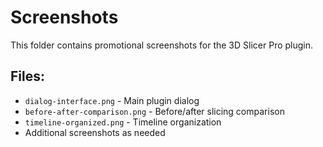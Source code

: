 # Screenshots

This folder contains promotional screenshots for the 3D Slicer Pro plugin.

## Files:
- `dialog-interface.png` - Main plugin dialog
- `before-after-comparison.png` - Before/after slicing comparison  
- `timeline-organized.png` - Timeline organization
- Additional screenshots as needed
